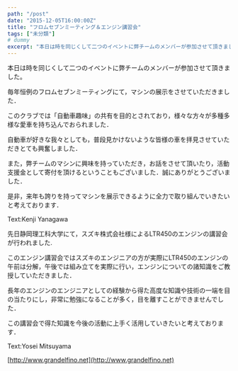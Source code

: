 ```yaml
---
path: "/post"
date: "2015-12-05T16:00:00Z"
title: "フロムセブンミーティング＆エンジン講習会"
tags: ["未分類"]
# dummy
excerpt: "本日は時を同じくして二つのイベントに弊チームのメンバーが参加させて頂きました。f:id:grandelfino:20151206110134j:imag..."
---
```




本日は時を同じくして二つのイベントに弊チームのメンバーが参加させて頂きました。

[](05-1.jpg)

毎年恒例のフロムセブンミーティングにて，マシンの展示をさせていただきました．

このクラブでは「自動車趣味」の共有を目的とされており，様々な方々が多種多様な愛車を持ち込んでおられました．

自動車が好きな我々としても，普段見かけないような皆様の車を拝見させていただきとても興奮しました．

また，弊チームのマシンに興味を持っていただき，お話をさせて頂いたり，活動支援金として寄付を頂けるということもございました．誠にありがとうございました．

是非，来年も誇りを持ってマシンを展示できるように全力で取り組んでいきたいと考えております．

Text:Kenji Yanagawa

[](05-2.jpg)

先日静岡理工科大学にて，スズキ株式会社様によるLTR450のエンジンの講習会が行われました.

このエンジン講習会ではスズキのエンジニアの方が実際にLTR450のエンジンの午前は分解，午後では組み立てを実際に行い，エンジンについての諸知識をご教授していただきました．

長年のエンジンのエンジニアとしての経験から得た高度な知識や技術の一端を目の当たりにし，非常に勉強になることが多く，目を離すことができませんでした．

この講習会で得た知識を今後の活動に上手く活用していきたいと考えております．

Text:Yosei Mitsuyama

[http://www.grandelfino.net](http://www.grandelfino.net)

